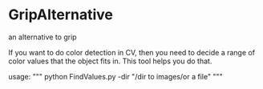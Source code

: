 # GripAlternative
an alternative to grip

If you want to do color detection in CV, then you need to decide a range of color values that the object fits in. This tool helps you do that.


usage:
"""
python FindValues.py -dir "/dir to images/or a file"
"""
